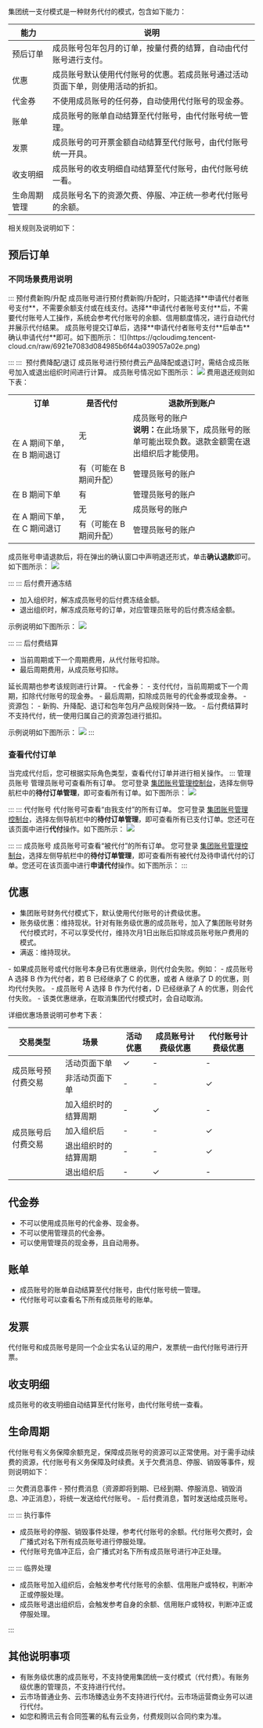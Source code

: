 集团统一支付模式是一种财务代付的模式，包含如下能力：

| 能力         | 说明                                                         |
| ------------ | ------------------------------------------------------------ |
| 预后订单     | 成员账号包年包月的订单，按量付费的结算，自动由代付账号进行支付。 |
| 优惠         | 成员账号默认使用代付账号的优惠。若成员账号通过活动页面下单，则使用活动的折扣。 |
| 代金券       | 不使用成员账号的任何券，自动使用代付账号的现金券。           |
| 账单         | 成员账号的账单自动结算至代付账号，由代付账号统一管理。       |
| 发票         | 成员账号的可开票金额自动结算至代付账号，由代付账号统一开具。 |
| 收支明细     | 成员账号的收支明细自动结算至代付账号，由代付账号统一看。     |
| 生命周期管理 | 成员账号名下的资源欠费、停服、冲正统一参考代付账号的余额。   |

相关规则及说明如下：

## 预后订单

### 不同场景费用说明
<dx-accordion>
::: 预付费新购/升配
成员账号进行预付费新购/升配时，只能选择**申请代付者账号支付**，不需要余额支付或在线支付。选择**申请代付者账号支付**后，不需要代付账号人工操作，系统会参考代付账号的余额、信用额度情况，进行自动代付并展示代付结果。
成员账号提交订单后，选择**申请代付者账号支付**后单击**确认申请代付**即可。如下图所示：
![](https://qcloudimg.tencent-cloud.cn/raw/6921e7083d084985b6f44a039057a02e.png)

:::
:::  预付费降配/退订
成员账号进行预付费云产品降配或退订时，需结合成员账号加入或退出组织时间进行计算。
成员账号情况如下图所示：
![](https://qcloudimg.tencent-cloud.cn/raw/1cc93a3ad37f41382deff5ba75eeb6b8.png)
费用退还规则如下表：
<table>
<tr>
<th width="27%">订单</th>
<th width="22%">是否代付</th>
<th>退款所到账户</th>
</tr>
<tr>
<td rowspan=2>在 A 期间下单，在 B 期间退订</td>
<td>无</td>
<td>成员账号的账户
<br><b>说明：</b>在此场景下，成员账号的账单可能出现负数。退款金额需在退出组织后才能使用。</div>    </div></blockquote>
</td>
</tr>
<tr>
<td>有（可能在 B 期间升配）</td>
<td>管理员账号的账户</td>
</tr>
<tr>
<td>在 B 期间下单</td>
<td>有</td>
<td>管理员账号的账户</td>
</tr>
<tr>
<td rowspan=2>在 A 期间下单，在 C 期间退订</td>
<td>无</td>
<td>成员账号的账户</td>
</tr>
<tr>
<td>有（可能在 B 期间升配）</td>
<td>管理员账号的账户</td>
</tr>
</table>

成员账号申请退款后，将在弹出的确认窗口中声明退还形式，单击**确认退款**即可。如下图所示：
![](https://qcloudimg.tencent-cloud.cn/raw/98562565d908c454b3100d031f0b0c79.png)


:::
::: 后付费开通冻结
- 加入组织时，解冻成员账号的后付费冻结金额。
- 退出组织时，解冻成员账号的订单，对应管理员账号的后付费冻结金额。

示例说明如下图所示：
![](https://qcloudimg.tencent-cloud.cn/raw/13097cbc22127814f0720efde713b1dd.png)


:::
::: 后付费结算
- 当前周期或下一个周期费用，从代付账号扣除。
- 最后周期费用，从成员账号扣除。
<dx-alert infotype="notice" title="">
延长周期也参考该规则进行计算。
</dx-alert>
 - 代金券：
    - 支付代付，当前周期或下一个周期，扣除代付账号的现金券。
    - 最后周期，扣除成员账号的代金券或现金券。
 - 资源包：
    - 新购、升降配、退订和包年包月产品规则保持一致。
    - 后付费结算时不支持代付，统一使用归属自己的资源包进行抵扣。
    
示例说明如下图所示：
![](https://qcloudimg.tencent-cloud.cn/raw/c3ec07dd96842b3c588891d06886f574.png)
:::
</dx-accordion>

### 查看代付订单
当完成代付后，您可根据实际角色类型，查看代付订单并进行相关操作。
<dx-accordion>
::: 管理员账号
管理员账号可查看所有订单。
您可登录 [集团账号管理控制台](https://console.cloud.tencent.com/organization)，选择左侧导航栏中的**待付订单管理**，即可查看所有订单。如下图所示：
![](https://qcloudimg.tencent-cloud.cn/raw/3266b5721b3928604dd1dc18b95cc17c.png)

:::
::: 代付账号
代付账号可查看“由我支付”的所有订单。
您可登录 [集团账号管理控制台](https://console.cloud.tencent.com/organization)，选择左侧导航栏中的**待付订单管理**，即可查看所有已支付订单。您还可在该页面中进行**代付**操作。如下图所示：
![](https://qcloudimg.tencent-cloud.cn/raw/7958cf1516eebfd835346ffcc344ae3b.png)

:::
::: 成员账号
成员账号可查看“被代付”的所有订单。
您可登录 [集团账号管理控制台](https://console.cloud.tencent.com/organization)，选择左侧导航栏中的**待付订单管理**，即可查看所有被代付及待申请代付的订单。您还可在该页面中进行**申请代付**操作。如下图所示：
:::
</dx-accordion>



## 优惠
- 集团账号财务代付模式下，默认使用代付账号的计费级优惠。
- 账务级优惠：维持现状。针对有账务级优惠的成员账号，加入了集团账号财务代付模式时，不可以享受代付，维持次月1日出账后扣除成员账号账户费用的模式。
- 满返：维持现状。
<dx-alert infotype="explain" title="">
- 如果成员账号或代付账号本身已有优惠继承，则代付会失败。例如：
  - 成员账号 A 选择 B 作为代付者，若 B 已经继承了 C 的优惠，或者 A 继承了 D 的优惠，则均代付失败。
  - 成员账号 A 选择 B 作为代付者，D 已经继承了 A 的优惠，则会代付失败。
- 该类优惠继承，在取消集团代付模式时，会自动取消。
</dx-alert>

详细优惠场景说明可参考下表：
<table>
<thead>
<tr>
<th><strong>交易类型</strong></th>
<th><strong>场景</strong></th>
<th><strong>活动优惠</strong></th>
<th><strong>成员账号计费级优惠</strong></th>
<th><strong>代付账号计费级优惠</strong></th>
</tr>
</thead>
<tbody><tr>
<td rowspan=2>成员账号预付费交易</td>
<td>活动页面下单</td>
<td>✓</td>
<td>-</td>
<td>-</td>
</tr>
<tr>
<td>非活动页面下单</td>
<td>-</td>
<td>-</td>
<td>✓</td>
</tr>
<tr>
<td rowspan=4>成员账号后付费交易</td>
<td>加入组织时的结算周期</td>
<td>-</td>
<td>✓</td>
<td>-</td>
</tr>
<tr>
<td>加入组织后</td>
<td>-</td>
<td>-</td>
<td>✓</td>
</tr>
<tr>
<td>退出组织时的结算周期</td>
<td>-</td>
<td>-</td>
<td>✓</td>
</tr>
<tr>
<td>退出组织后</td>
<td>-</td>
<td>✓</td>
<td>-</td>
</tr>
</tbody></table>


## 代金券
- 不可以使用成员账号的代金券、现金券。
- 不可以使用管理员的代金券。
- 可以使用管理员的现金券，且自动用券。



## 账单
- 成员账号的账单自动结算至代付账号，由代付账号统一管理。
- 代付账号可以查看名下所有成员账号的账单。


## 发票
代付账号和成员账号是同一个企业实名认证的用户，发票统一由代付账号进行开票。


## 收支明细
成员账号的收支明细自动结算至代付账号，由代付账号统一查看。


## 生命周期
代付账号有义务保障余额充足，保障成员账号的资源可以正常使用。对于需手动续费的资源，代付账号有义务保障及时续费。关于欠费消息、停服、销毁等事件，规则说明如下：

<dx-accordion>
::: 欠费消息事件
- 预付费消息（资源即将到期、已经到期、停服消息、销毁消息、冲正消息），将统一发送给代付账号。
- 后付费消息，暂时发送给成员账号。


:::
::: 执行事件
- 成员账号的停服、销毁事件处理，参考代付账号的余额。代付账号欠费时，会广播式对名下所有成员账号进行停服处理。
- 代付账号充值冲正后，会广播式对名下所有成员账号进行冲正处理。

:::
::: 临界处理
- 成员账号加入组织后，会触发参考代付账号的余额、信用账户或特权，判断冲正或停服处理。
- 成员账号退出组织后，会触发参考自身的余额、信用账户或特权，判断冲正或停服处理。

:::
</dx-accordion>

## 其他说明事项
- 有账务级优惠的成员账号，不支持使用集团统一支付模式（代付费）。有账务级优惠的管理员，不支持进行代付。
- 云市场普通业务、云市场臻选业务不支持进行代付。云市场运营商业务可以进行代付。
- 如您和腾讯云有合同签署的私有云业务，付费规则以合同约束为准。









 


